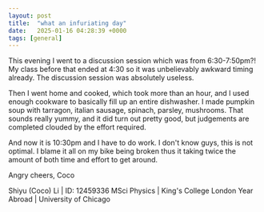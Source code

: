 ```yaml
---
layout: post
title:  "what an infuriating day"
date:   2025-01-16 04:28:39 +0000
tags: [general]
---
```

This evening I went to a discussion session which was from 6:30-7:50pm?! My class before that ended at 4:30 so it was unbelievably awkward timing already. The discussion session was absolutely useless. 

Then I went home and cooked, which took more than an hour, and I used enough cookware to basically fill up an entire dishwasher. I made pumpkin soup with tarragon, italian sausage, spinach, parsley, mushrooms. That sounds really yummy, and it did turn out pretty good, but judgements are completed clouded by the effort required.

And now it is 10:30pm and I have to do work. I don't know guys, this is not optimal. I blame it all on my bike being broken thus it taking twice the amount of both time and effort to get around. 

Angry cheers,
Coco


Shiyu (Coco) Li | ID: 12459336
MSci Physics |  King's College London
Year Abroad | University of Chicago
